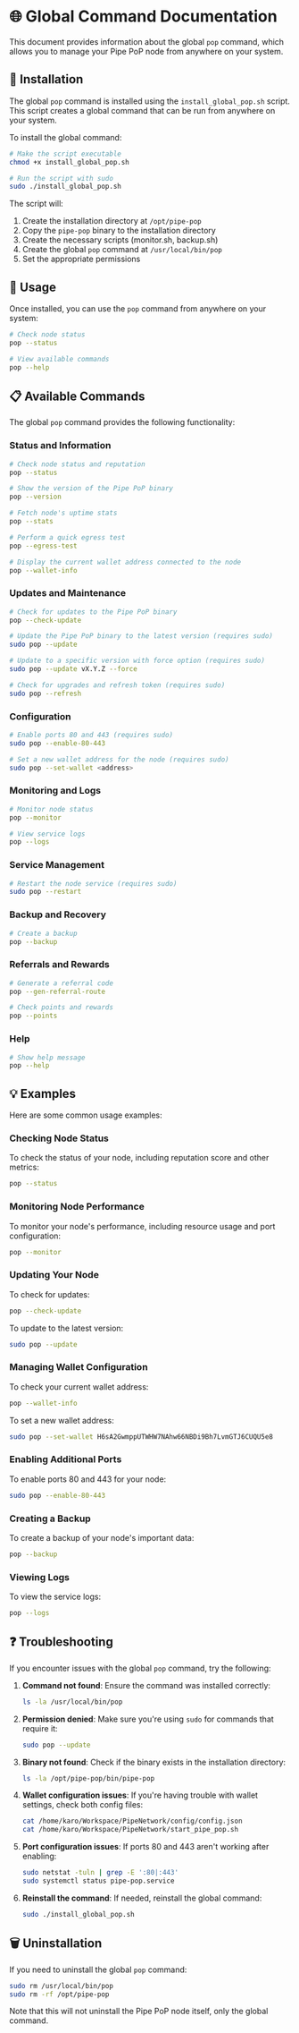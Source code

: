 # 🌐 Global Command Documentation

This document provides information about the global `pop` command, which allows you to manage your Pipe PoP node from anywhere on your system.

## 🔧 Installation

The global `pop` command is installed using the `install_global_pop.sh` script. This script creates a global command that can be run from anywhere on your system.

To install the global command:

```bash
# Make the script executable
chmod +x install_global_pop.sh

# Run the script with sudo
sudo ./install_global_pop.sh
```

The script will:
1. Create the installation directory at `/opt/pipe-pop`
2. Copy the `pipe-pop` binary to the installation directory
3. Create the necessary scripts (monitor.sh, backup.sh)
4. Create the global `pop` command at `/usr/local/bin/pop`
5. Set the appropriate permissions

## 🚀 Usage

Once installed, you can use the `pop` command from anywhere on your system:

```bash
# Check node status
pop --status

# View available commands
pop --help
```

## 📋 Available Commands

The global `pop` command provides the following functionality:

### Status and Information

```bash
# Check node status and reputation
pop --status

# Show the version of the Pipe PoP binary
pop --version

# Fetch node's uptime stats
pop --stats

# Perform a quick egress test
pop --egress-test

# Display the current wallet address connected to the node
pop --wallet-info
```

### Updates and Maintenance

```bash
# Check for updates to the Pipe PoP binary
pop --check-update

# Update the Pipe PoP binary to the latest version (requires sudo)
sudo pop --update

# Update to a specific version with force option (requires sudo)
sudo pop --update vX.Y.Z --force

# Check for upgrades and refresh token (requires sudo)
sudo pop --refresh
```

### Configuration

```bash
# Enable ports 80 and 443 (requires sudo)
sudo pop --enable-80-443

# Set a new wallet address for the node (requires sudo)
sudo pop --set-wallet <address>
```

### Monitoring and Logs

```bash
# Monitor node status
pop --monitor

# View service logs
pop --logs
```

### Service Management

```bash
# Restart the node service (requires sudo)
sudo pop --restart
```

### Backup and Recovery

```bash
# Create a backup
pop --backup
```

### Referrals and Rewards

```bash
# Generate a referral code
pop --gen-referral-route

# Check points and rewards
pop --points
```

### Help

```bash
# Show help message
pop --help
```

## 💡 Examples

Here are some common usage examples:

### Checking Node Status

To check the status of your node, including reputation score and other metrics:

```bash
pop --status
```

### Monitoring Node Performance

To monitor your node's performance, including resource usage and port configuration:

```bash
pop --monitor
```

### Updating Your Node

To check for updates:

```bash
pop --check-update
```

To update to the latest version:

```bash
sudo pop --update
```

### Managing Wallet Configuration

To check your current wallet address:

```bash
pop --wallet-info
```

To set a new wallet address:

```bash
sudo pop --set-wallet H6sA2GwmppUTWHW7NAhw66NBDi9Bh7LvmGTJ6CUQU5e8
```

### Enabling Additional Ports

To enable ports 80 and 443 for your node:

```bash
sudo pop --enable-80-443
```

### Creating a Backup

To create a backup of your node's important data:

```bash
pop --backup
```

### Viewing Logs

To view the service logs:

```bash
pop --logs
```

## ❓ Troubleshooting

If you encounter issues with the global `pop` command, try the following:

1. **Command not found**: Ensure the command was installed correctly:
   ```bash
   ls -la /usr/local/bin/pop
   ```

2. **Permission denied**: Make sure you're using `sudo` for commands that require it:
   ```bash
   sudo pop --update
   ```

3. **Binary not found**: Check if the binary exists in the installation directory:
   ```bash
   ls -la /opt/pipe-pop/bin/pipe-pop
   ```

4. **Wallet configuration issues**: If you're having trouble with wallet settings, check both config files:
   ```bash
   cat /home/karo/Workspace/PipeNetwork/config/config.json
   cat /home/karo/Workspace/PipeNetwork/start_pipe_pop.sh
   ```

5. **Port configuration issues**: If ports 80 and 443 aren't working after enabling:
   ```bash
   sudo netstat -tuln | grep -E ':80|:443'
   sudo systemctl status pipe-pop.service
   ```

6. **Reinstall the command**: If needed, reinstall the global command:
   ```bash
   sudo ./install_global_pop.sh
   ```

## 🗑️ Uninstallation

If you need to uninstall the global `pop` command:

```bash
sudo rm /usr/local/bin/pop
sudo rm -rf /opt/pipe-pop
```

Note that this will not uninstall the Pipe PoP node itself, only the global command. 